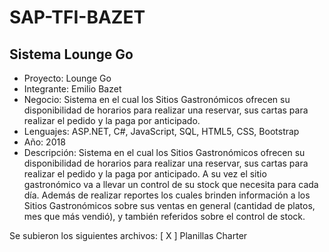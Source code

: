 # SAP-TFI-BAZET
## Sistema Lounge Go

* Proyecto: Lounge Go 
* Integrante: Emilio Bazet
* Negocio: Sistema en el cual los Sitios Gastronómicos ofrecen su disponibilidad de horarios para realizar una reservar, sus cartas para realizar el pedido y la paga por anticipado.
* Lenguajes: ASP.NET, C#, JavaScript, SQL, HTML5, CSS, Bootstrap 
* Año: 2018 
* Descripción: Sistema en el cual los Sitios Gastronómicos ofrecen su disponibilidad de horarios para realizar una reservar, sus cartas para realizar el pedido y la paga por anticipado.  A su vez el sitio gastronómico va a llevar un control de su stock que necesita para cada día. Además de realizar reportes los cuales brinden información a los Sitios Gastronómicos sobre sus ventas en general (cantidad de platos, mes que más vendió), y también referidos sobre el control de stock.

Se subieron los siguientes archivos:
[ X ] Planillas Charter
